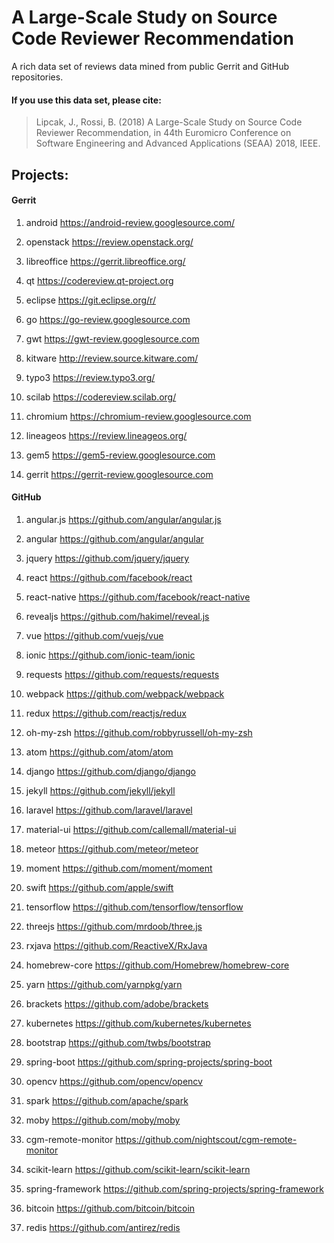 # A Large-Scale Study on Source Code Reviewer Recommendation
A rich data set of reviews data mined from public Gerrit and GitHub repositories.

#### If you use this data set, please cite: 

> Lipcak, J., Rossi, B. (2018) A Large-Scale Study on Source Code Reviewer Recommendation, in 44th Euromicro Conference on Software Engineering and Advanced Applications (SEAA) 2018, IEEE.

## Projects:

#### Gerrit

1. android
https://android-review.googlesource.com/


2. openstack
https://review.openstack.org/


3. libreoffice
https://gerrit.libreoffice.org/


4. qt
https://codereview.qt-project.org


5. eclipse
https://git.eclipse.org/r/


6. go
https://go-review.googlesource.com


7. gwt
https://gwt-review.googlesource.com


8. kitware
http://review.source.kitware.com/


9. typo3
https://review.typo3.org/


10. scilab
https://codereview.scilab.org/


11. chromium
https://chromium-review.googlesource.com


12. lineageos
https://review.lineageos.org/


13. gem5
https://gem5-review.googlesource.com


14. gerrit
https://gerrit-review.googlesource.com



#### GitHub

1. angular.js
https://github.com/angular/angular.js


2. angular
https://github.com/angular/angular


3. jquery
https://github.com/jquery/jquery


4. react
https://github.com/facebook/react


5. react-native
https://github.com/facebook/react-native


6. revealjs
https://github.com/hakimel/reveal.js


7. vue
https://github.com/vuejs/vue


8. ionic
https://github.com/ionic-team/ionic


9. requests
https://github.com/requests/requests


10. webpack
https://github.com/webpack/webpack


11. redux
https://github.com/reactjs/redux


12. oh-my-zsh
https://github.com/robbyrussell/oh-my-zsh


13. atom
https://github.com/atom/atom


14. django
https://github.com/django/django


15. jekyll
https://github.com/jekyll/jekyll


16. laravel
https://github.com/laravel/laravel


17. material-ui
https://github.com/callemall/material-ui


18. meteor
https://github.com/meteor/meteor


19. moment
https://github.com/moment/moment


20. swift
https://github.com/apple/swift


21. tensorflow
https://github.com/tensorflow/tensorflow


22. threejs
https://github.com/mrdoob/three.js


23. rxjava
https://github.com/ReactiveX/RxJava


24. homebrew-core
https://github.com/Homebrew/homebrew-core


25. yarn
https://github.com/yarnpkg/yarn


26. brackets
https://github.com/adobe/brackets


27. kubernetes
https://github.com/kubernetes/kubernetes


28. bootstrap
https://github.com/twbs/bootstrap


29. spring-boot
https://github.com/spring-projects/spring-boot


30. opencv
https://github.com/opencv/opencv


31. spark
https://github.com/apache/spark


32. moby
https://github.com/moby/moby


33. cgm-remote-monitor
https://github.com/nightscout/cgm-remote-monitor


34. scikit-learn
https://github.com/scikit-learn/scikit-learn


35. spring-framework
https://github.com/spring-projects/spring-framework


36. bitcoin
https://github.com/bitcoin/bitcoin


37. redis
https://github.com/antirez/redis
